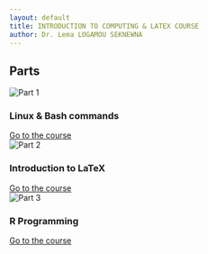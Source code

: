 ```yaml
---
layout: default
title: INTRODUCTION TO COMPUTING & LATEX COURSE
author: Dr. Lema LOGAMOU SEKNEWNA
---
```


## Parts

<div class="cards">
<div class="card">
  <img src="{{ '/images/part1.png' | relative_url }}" alt="Part 1">
  <div class="card-body">
    <h3>Linux & Bash commands</h3>
    <a href="{{ '/Bash/index.md' | relative_url }}">Go to the course</a>
  </div>
</div>

<div class="card">
  <img src="{{ '/images/part2.jpg' | relative_url }}" alt="Part 2">
  <div class="card-body">
    <h3>Introduction to LaTeX</h3>
    <a href="{{ '/LaTeX/index.md' | relative_url }} ">Go to the course</a>
  </div>
</div>


<div class="card">
  <img src="{{ '/images/part3.jpg' | relative_url }}" alt="Part 3">
  <div class="card-body">
    <h3>R Programming</h3>
    <a href="{{ '/R/index.md' | relative_url }}">Go to the course</a>
  </div>
</div>
</div>